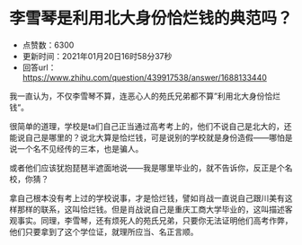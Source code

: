 # 李雪琴是利用北大身份恰烂钱的典范吗？
- 点赞数：6300
- 更新时间：2021年01月20日16时58分37秒
- 回答url：https://www.zhihu.com/question/439917538/answer/1688133440
<body>
 <p data-pid="WWWsH9Aq">我一直认为，不仅李雪琴不算，连恶心人的苑氏兄弟都不算”利用北大身份恰烂钱“。</p>
 <p data-pid="oD2nFpJx">很简单的道理，学校是ta们自己正当通过高考考上的，他们不说自己是北大的，还能说自己是哪里的？说北大算是恰烂钱，可是说别的学校就是身份造假——哪怕是说一个名不见经传的三本，也是骗人。</p>
 <p data-pid="Md3k50Og">或者他们应该犹抱琵琶半遮面地说——我是哪里毕业的，就不告诉你，反正是个名校，你猜？</p>
 <p data-pid="laT0vt7K">拿自己根本没有考上过的学校说事，才是恰烂钱，譬如肖战一直说自己跟川美有这样那样的联系，这叫恰烂钱。但是肖战说自己是重庆工商大学毕业的，这叫描述客观事实。同理，李雪琴，还有烦死人的苑氏兄弟，只要你无法证明他们高考作弊，他们只要拿到了这个学位证，就理所应当、名正言顺。</p>
 <p></p>
</body>